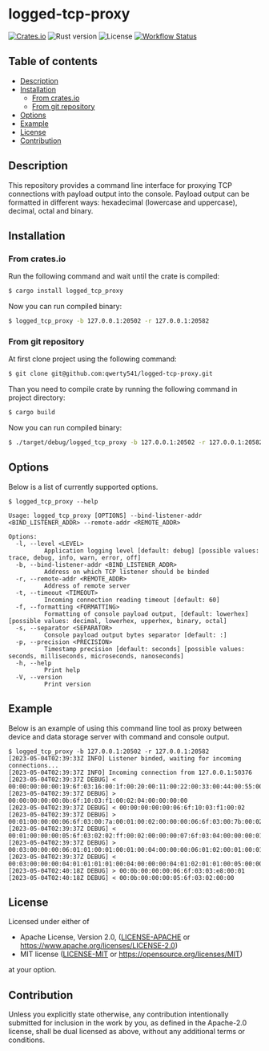 # logged-tcp-proxy <!-- omit from toc -->

[![Crates.io][crates-badge]][crates-url]
![Rust version][rust-version]
![License][license-badge]
[![Workflow Status][workflow-badge]][actions-url]

[crates-badge]: https://img.shields.io/crates/v/logged_tcp_proxy.svg
[crates-url]: https://crates.io/crates/logged_tcp_proxy
[license-badge]: https://img.shields.io/crates/l/logged_tcp_proxy.svg
[workflow-badge]: https://github.com/qwerty541/logged-tcp-proxy/workflows/check/badge.svg
[actions-url]: https://github.com/qwerty541/logged-tcp-proxy/actions
[rust-version]: https://img.shields.io/badge/rust-1.68.2%2B-lightgrey.svg?logo=rust

## Table of contents <!-- omit from toc -->

- [Description](#description)
- [Installation](#installation)
  - [From crates.io](#from-cratesio)
  - [From git repository](#from-git-repository)
- [Options](#options)
- [Example](#example)
- [License](#license)
- [Contribution](#contribution)

## Description

This repository provides a command line interface for proxying TCP connections with payload output into the console. Payload output can be formatted in different ways: hexadecimal (lowercase and uppercase), decimal, octal and binary.

## Installation

### From crates.io

Run the following command and wait until the crate is compiled:

```sh
$ cargo install logged_tcp_proxy
```

Now you can run compiled binary:

```sh
$ logged_tcp_proxy -b 127.0.0.1:20502 -r 127.0.0.1:20582
```

### From git repository

At first clone project using the following command:

```sh
$ git clone git@github.com:qwerty541/logged-tcp-proxy.git
```

Than you need to compile crate by running the following command in project directory:

```sh
$ cargo build
```

Now you can run compiled binary:

```sh
$ ./target/debug/logged_tcp_proxy -b 127.0.0.1:20502 -r 127.0.0.1:20582
```

## Options

Below is a list of currently supported options.

```
$ logged_tcp_proxy --help

Usage: logged_tcp_proxy [OPTIONS] --bind-listener-addr <BIND_LISTENER_ADDR> --remote-addr <REMOTE_ADDR>

Options:
  -l, --level <LEVEL>
          Application logging level [default: debug] [possible values: trace, debug, info, warn, error, off]
  -b, --bind-listener-addr <BIND_LISTENER_ADDR>
          Address on which TCP listener should be binded
  -r, --remote-addr <REMOTE_ADDR>
          Address of remote server
  -t, --timeout <TIMEOUT>
          Incoming connection reading timeout [default: 60]
  -f, --formatting <FORMATTING>
          Formatting of console payload output, [default: lowerhex] [possible values: decimal, lowerhex, upperhex, binary, octal]
  -s, --separator <SEPARATOR>
          Console payload output bytes separator [default: :]
  -p, --precision <PRECISION>
          Timestamp precision [default: seconds] [possible values: seconds, milliseconds, microseconds, nanoseconds]
  -h, --help
          Print help
  -V, --version
          Print version
```

## Example

Below is an example of using this command line tool as proxy between device and data storage server with command and console output.

```
$ logged_tcp_proxy -b 127.0.0.1:20502 -r 127.0.0.1:20582
[2023-05-04T02:39:33Z INFO] Listener binded, waiting for incoming connections...
[2023-05-04T02:39:37Z INFO] Incoming connection from 127.0.0.1:50376
[2023-05-04T02:39:37Z DEBUG] < 00:00:00:00:00:19:6f:03:16:00:1f:00:20:00:11:00:22:00:33:00:44:00:55:00:66:00:01:00:00:00:00
[2023-05-04T02:39:37Z DEBUG] > 00:00:00:00:00:0b:6f:10:03:f1:00:02:04:00:00:00:00
[2023-05-04T02:39:37Z DEBUG] < 00:00:00:00:00:06:6f:10:03:f1:00:02
[2023-05-04T02:39:37Z DEBUG] > 00:01:00:00:00:06:6f:03:00:7a:00:01:00:02:00:00:00:06:6f:03:00:7b:00:02
[2023-05-04T02:39:37Z DEBUG] < 00:01:00:00:00:05:6f:03:02:02:ff:00:02:00:00:00:07:6f:03:04:00:00:00:01
[2023-05-04T02:39:37Z DEBUG] > 00:03:00:00:00:06:01:01:00:01:00:01:00:04:00:00:00:06:01:02:00:01:00:01:00:05:00:00:00:06:01:03:00:01:00:10:00:06:00:00:00:06:01:03:00:11:00:01:00:07:00:00:00:06:01:03:00:7b:00:01:00:08:00:00:00:06:01:03:0f:a0:00:01:00:09:00:00:00:06:01:03:13:88:00:03:00:0a:00:00:00:06:01:04:00:01:00:01
[2023-05-04T02:39:37Z DEBUG] < 00:03:00:00:00:04:01:01:01:01:00:04:00:00:00:04:01:02:01:01:00:05:00:00:00:23:01:03:20:00:7b:00:0c:ff:ff:ff:ff:ff:ff:ff:ff:ff:ff:ff:ff:01:36:40:49:0f:db:40:09:21:fb:54:44:2d:18:ff:ff:00:06:00:00:00:05:01:03:02:ff:ff:00:07:00:00:00:05:01:03:02:00:01:00:08:00:00:00:03:01:83:02:00:09:00:00:00:09:01:03:06:00:01:00:02:00:03:00:0a:00:00:00:05:01:04:02:00:7b
[2023-05-04T02:40:18Z DEBUG] > 00:0b:00:00:00:06:6f:03:03:e8:00:01
[2023-05-04T02:40:18Z DEBUG] < 00:0b:00:00:00:05:6f:03:02:00:00
```

## License

Licensed under either of

-   Apache License, Version 2.0, ([LICENSE-APACHE](LICENSE-APACHE) or https://www.apache.org/licenses/LICENSE-2.0)
-   MIT license ([LICENSE-MIT](LICENSE-MIT) or https://opensource.org/licenses/MIT)

at your option.

## Contribution

Unless you explicitly state otherwise, any contribution intentionally
submitted for inclusion in the work by you, as defined in the Apache-2.0
license, shall be dual licensed as above, without any additional terms or
conditions.
